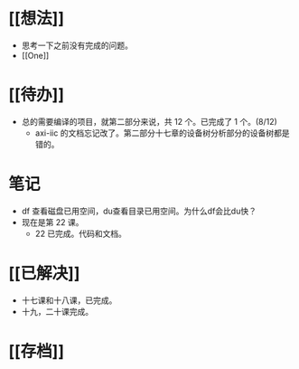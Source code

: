 # [[想法]]
- 思考一下之前没有完成的问题。
- [[One]]

# [[待办]]
- 总的需要编译的项目，就第二部分来说，共 12 个。已完成了 1 个。(8/12)
	- axi-iic 的文档忘记改了。第二部分十七章的设备树分析部分的设备树都是错的。
# 笔记
- df 查看磁盘已用空间，du查看目录已用空间。为什么df会比du快？
- 现在是第 22 课。
	- 22 已完成。代码和文档。

# [[已解决]]
- 十七课和十八课，已完成。
- 十九，二十课完成。

# [[存档]]